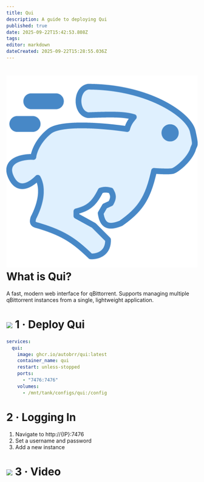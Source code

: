 ```yaml
---
title: Qui
description: A guide to deploying Qui
published: true
date: 2025-09-22T15:42:53.808Z
tags: 
editor: markdown
dateCreated: 2025-09-22T15:28:55.036Z
---
```


# <img src="/autobrr.png" class="tab-icon"> What is Qui?
A fast, modern web interface for qBittorrent. Supports managing multiple qBittorrent instances from a single, lightweight application.

# <img src="/docker.png" class="tab-icon"> 1 · Deploy Qui
```yaml
services:
  qui:
    image: ghcr.io/autobrr/qui:latest
    container_name: qui
    restart: unless-stopped
    ports:
      - "7476:7476"
    volumes:
      - /mnt/tank/configs/qui:/config
```

# 2 · Logging In
1. Navigate to http://{IP}:7476
1. Set a username and password
1. Add a new instance


# <img src="/patreon-light.png" class="tab-icon"> 3 · Video